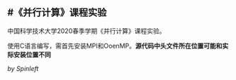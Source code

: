 #《并行计算》课程实验
---
中国科学技术大学2020春季学期《并行计算》课程实验。

使用C语言编写，需首先安装MPI和OoenMP。**源代码中头文件所在位置可能和实际安装位置不同**

*by Spinleft*
